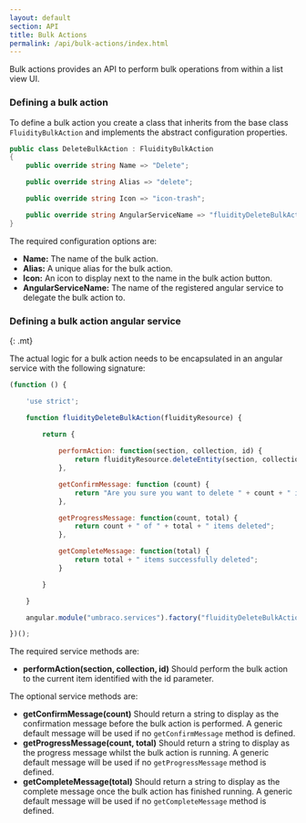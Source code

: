 ```yaml
---
layout: default
section: API
title: Bulk Actions
permalink: /api/bulk-actions/index.html
---
```


Bulk actions provides an API to perform bulk operations from within a list view UI.

### Defining a bulk action

To define a bulk action you create a class that inherits from the base class `FluidityBulkAction` and implements the abstract configuration properties.

````csharp
public class DeleteBulkAction : FluidityBulkAction
{
    public override string Name => "Delete";

    public override string Alias => "delete";

    public override string Icon => "icon-trash";

    public override string AngularServiceName => "fluidityDeleteBulkActionService";
}
````

The required configuration options are:

* **Name:** The name of the bulk action.
* **Alias:** A unique alias for the bulk action.
* **Icon:** An icon to display next to the name in the bulk action button.
* **AngularServiceName:** The name of the registered angular service to delegate the bulk action to.

### Defining a bulk action angular service
{: .mt}

The actual logic for a bulk action needs to be encapsulated in an angular service with the following signature:

````javascript
(function () {

    'use strict';

    function fluidityDeleteBulkAction(fluidityResource) {

        return {
            
            performAction: function(section, collection, id) {
                return fluidityResource.deleteEntity(section, collection, id);
            },

            getConfirmMessage: function (count) {
                return "Are you sure you want to delete " + count + " items?";
            },

            getProgressMessage: function(count, total) {
                return count + " of " + total + " items deleted";
            },

            getCompleteMessage: function(total) {
                return total + " items successfully deleted";
            }

        }

    }

    angular.module("umbraco.services").factory("fluidityDeleteBulkActionService", fluidityDeleteBulkAction);

})();
````

The required service methods are:

* **performAction(section, collection, id)** Should perform the bulk action to the current item identified with the id parameter.

The optional service methods are:

* **getConfirmMessage(count)** Should return a string to display as the confirmation message before the bulk action is performed. A generic default message will be used if no `getConfirmMessage` method is defined.
* **getProgressMessage(count, total)** Should return a string to display as the progress message whilst the bulk action is running. A generic default message will be used if no `getProgressMessage` method is defined.
* **getCompleteMessage(total)** Should return a string to display as the complete message once the bulk action has finished running. A generic default message will be used if no `getCompleteMessage` method is defined.